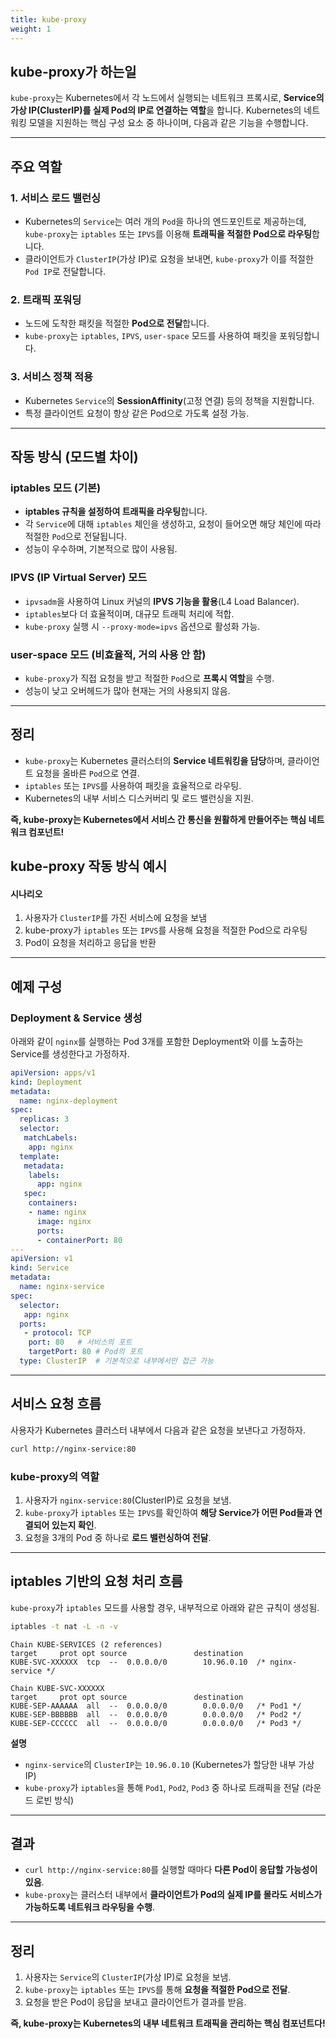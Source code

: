 ```yaml
---
title: kube-proxy
weight: 1
---
```

## kube-proxy가 하는일
`kube-proxy`는 Kubernetes에서 각 노드에서 실행되는 네트워크 프록시로, **Service의 가상 IP(ClusterIP)를 실제 Pod의 IP로 연결하는 역할**을 합니다. Kubernetes의 네트워킹 모델을 지원하는 핵심 구성 요소 중 하나이며, 다음과 같은 기능을 수행합니다.  

---

## 주요 역할
### 1. **서비스 로드 밸런싱**
  - Kubernetes의 `Service`는 여러 개의 `Pod`을 하나의 엔드포인트로 제공하는데, `kube-proxy`는 `iptables` 또는 `IPVS`를 이용해 **트래픽을 적절한 Pod으로 라우팅**합니다.
  - 클라이언트가 `ClusterIP`(가상 IP)로 요청을 보내면, `kube-proxy`가 이를 적절한 `Pod IP`로 전달합니다.

### 2. **트래픽 포워딩**
  - 노드에 도착한 패킷을 적절한 **Pod으로 전달**합니다.
  - `kube-proxy`는 `iptables`, `IPVS`, `user-space` 모드를 사용하여 패킷을 포워딩합니다.

### 3. **서비스 정책 적용**
  - Kubernetes `Service`의 **SessionAffinity**(고정 연결) 등의 정책을 지원합니다.
  - 특정 클라이언트 요청이 항상 같은 Pod으로 가도록 설정 가능.

---

## 작동 방식 (모드별 차이)
### iptables 모드 (기본)
  - **iptables 규칙을 설정하여 트래픽을 라우팅**합니다.
  - 각 `Service`에 대해 `iptables` 체인을 생성하고, 요청이 들어오면 해당 체인에 따라 적절한 `Pod`으로 전달됩니다.
  - 성능이 우수하며, 기본적으로 많이 사용됨.

### IPVS (IP Virtual Server) 모드
  - `ipvsadm`을 사용하여 Linux 커널의 **IPVS 기능을 활용**(L4 Load Balancer).
  - `iptables`보다 더 효율적이며, 대규모 트래픽 처리에 적합.
  - `kube-proxy` 실행 시 `--proxy-mode=ipvs` 옵션으로 활성화 가능.

### user-space 모드 (비효율적, 거의 사용 안 함)
  - `kube-proxy`가 직접 요청을 받고 적절한 `Pod`으로 **프록시 역할**을 수행.
  - 성능이 낮고 오버헤드가 많아 현재는 거의 사용되지 않음.

---

## 정리
- `kube-proxy`는 Kubernetes 클러스터의 **Service 네트워킹을 담당**하며, 클라이언트 요청을 올바른 `Pod`으로 연결.
- `iptables` 또는 `IPVS`를 사용하여 패킷을 효율적으로 라우팅.
- Kubernetes의 내부 서비스 디스커버리 및 로드 밸런싱을 지원.

**즉, kube-proxy는 Kubernetes에서 서비스 간 통신을 원활하게 만들어주는 핵심 네트워크 컴포넌트!**

## kube-proxy 작동 방식 예시  

#### 시나리오
1. 사용자가 `ClusterIP`를 가진 서비스에 요청을 보냄  
2. kube-proxy가 `iptables` 또는 `IPVS`를 사용해 요청을 적절한 Pod으로 라우팅  
3. Pod이 요청을 처리하고 응답을 반환  

---

## 예제 구성  
### Deployment & Service 생성
아래와 같이 `nginx`를 실행하는 Pod 3개를 포함한 Deployment와 이를 노출하는 Service를 생성한다고 가정하자.

```yaml
apiVersion: apps/v1
kind: Deployment
metadata:
  name: nginx-deployment
spec:
  replicas: 3
  selector:
   matchLabels:
    app: nginx
  template:
   metadata:
    labels:
      app: nginx
   spec:
    containers:
    - name: nginx
      image: nginx
      ports:
      - containerPort: 80
---
apiVersion: v1
kind: Service
metadata:
  name: nginx-service
spec:
  selector:
   app: nginx
  ports:
   - protocol: TCP
    port: 80   # 서비스의 포트
    targetPort: 80 # Pod의 포트
  type: ClusterIP  # 기본적으로 내부에서만 접근 가능
```

---

## 서비스 요청 흐름
사용자가 Kubernetes 클러스터 내부에서 다음과 같은 요청을 보낸다고 가정하자.

```sh
curl http://nginx-service:80
```

### kube-proxy의 역할
1. 사용자가 `nginx-service:80`(ClusterIP)로 요청을 보냄.
2. `kube-proxy`가 `iptables` 또는 `IPVS`를 확인하여 **해당 Service가 어떤 Pod들과 연결되어 있는지 확인**.
3. 요청을 3개의 Pod 중 하나로 **로드 밸런싱하여 전달**.

---

## iptables 기반의 요청 처리 흐름
`kube-proxy`가 `iptables` 모드를 사용할 경우, 내부적으로 아래와 같은 규칙이 생성됨.

```sh
iptables -t nat -L -n -v
```

```
Chain KUBE-SERVICES (2 references)
target     prot opt source               destination
KUBE-SVC-XXXXXX  tcp  --  0.0.0.0/0        10.96.0.10  /* nginx-service */

Chain KUBE-SVC-XXXXXX
target     prot opt source               destination
KUBE-SEP-AAAAAA  all  --  0.0.0.0/0        0.0.0.0/0   /* Pod1 */
KUBE-SEP-BBBBBB  all  --  0.0.0.0/0        0.0.0.0/0   /* Pod2 */
KUBE-SEP-CCCCCC  all  --  0.0.0.0/0        0.0.0.0/0   /* Pod3 */
```

**설명**  
- `nginx-service`의 `ClusterIP`는 `10.96.0.10` (Kubernetes가 할당한 내부 가상 IP)  
- `kube-proxy`가 `iptables`을 통해 `Pod1`, `Pod2`, `Pod3` 중 하나로 트래픽을 전달 (라운드 로빈 방식)  

---

## **결과**
- `curl http://nginx-service:80`를 실행할 때마다 **다른 Pod이 응답할 가능성이 있음**.
- `kube-proxy`는 클러스터 내부에서 **클라이언트가 Pod의 실제 IP를 몰라도 서비스가 가능하도록 네트워크 라우팅을 수행**.

---

## **정리**
1. 사용자는 `Service`의 `ClusterIP`(가상 IP)로 요청을 보냄.
2. `kube-proxy`는 `iptables` 또는 `IPVS`를 통해 **요청을 적절한 Pod으로 전달**.
3. 요청을 받은 Pod이 응답을 보내고 클라이언트가 결과를 받음.

**즉, kube-proxy는 Kubernetes의 내부 네트워크 트래픽을 관리하는 핵심 컴포넌트다!**